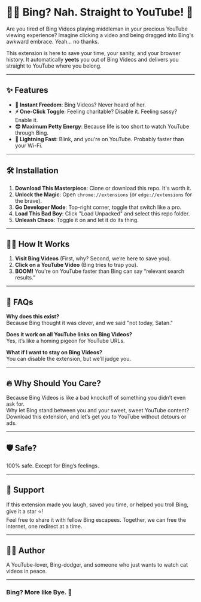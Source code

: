 # 🏃‍♀️ Bing? Nah. Straight to YouTube! 🎯  

Are you tired of Bing Videos playing middleman in your precious YouTube viewing experience? Imagine clicking a video and being dragged into Bing's awkward embrace. Yeah... no thanks.  

This extension is here to save your time, your sanity, and your browser history. It automatically **yeets** you out of Bing Videos and delivers you straight to YouTube where you belong.  

---

## ✨ Features  

- **🚀 Instant Freedom**: Bing Videos? Never heard of her.  
- **⚡ One-Click Toggle**: Feeling charitable? Disable it. Feeling sassy? Enable it.  
- **😎 Maximum Petty Energy**: Because life is too short to watch YouTube through Bing.  
- **🐇 Lightning Fast**: Blink, and you're on YouTube. Probably faster than your Wi-Fi.  

---

## 🛠 Installation  

1. **Download This Masterpiece**: Clone or download this repo. It's worth it.  
2. **Unlock the Magic**: Open `chrome://extensions` (or `edge://extensions` for the brave).  
3. **Go Developer Mode**: Top-right corner, toggle that switch like a pro.  
4. **Load This Bad Boy**: Click "Load Unpacked" and select this repo folder.  
5. **Unleash Chaos**: Toggle it on and let it do its thing.  

---

## 🧙‍♂️ How It Works  

1. **Visit Bing Videos** (First, why? Second, we’re here to save you).  
2. **Click on a YouTube Video** (Bing tries to trap you).  
3. **BOOM!** You're on YouTube faster than Bing can say “relevant search results.”  

---

## 🤔 FAQs  

**Why does this exist?**  
Because Bing thought it was clever, and we said "not today, Satan."  

**Does it work on all YouTube links on Bing Videos?**  
Yes, it’s like a homing pigeon for YouTube URLs.  

**What if I want to stay on Bing Videos?**  
You can disable the extension, but we’ll judge you.  

---

## 🔥 Why Should You Care?  

Because Bing Videos is like a bad knockoff of something you didn’t even ask for.  
Why let Bing stand between you and your sweet, sweet YouTube content?  
Download this extension, and let’s get you to YouTube without detours or ads.  

---

## 🛡️ Safe?  

100% safe. Except for Bing’s feelings.  

---

## 🌟 Support  

If this extension made you laugh, saved you time, or helped you troll Bing, give it a star ⭐!  
Feel free to share it with fellow Bing escapees. Together, we can free the internet, one redirect at a time.  

---

## 👨‍💻 Author  

A YouTube-lover, Bing-dodger, and someone who just wants to watch cat videos in peace.  

---

### Bing? More like **Bye**. 👋  
